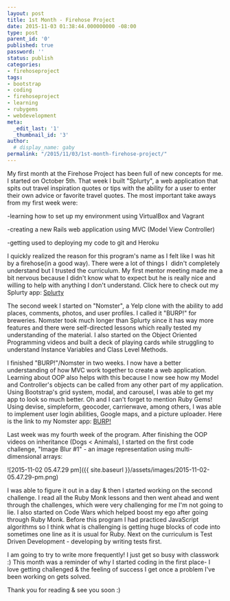 ```yaml
---
layout: post
title: 1st Month - Firehose Project
date: 2015-11-03 01:38:44.000000000 -08:00
type: post
parent_id: '0'
published: true
password: ''
status: publish
categories:
- firehoseproject
tags:
- bootstrap
- coding
- firehoseproject
- learning
- rubygems
- webdevelopment
meta:
  _edit_last: '1'
  _thumbnail_id: '3'
author:
  # display_name: gaby
permalink: "/2015/11/03/1st-month-firehose-project/"
---
```

My first month&nbsp;at the Firehose Project has been full&nbsp;of new concepts for me. I started on October 5th. That week&nbsp;I built "Splurty", a web application that spits out travel inspiration quotes or tips with the ability for a user to enter their own advice or favorite travel quotes. The most important take aways from my first week were:

-learning how to set up my environment using VirtualBox and Vagrant

-creating a new Rails web application using MVC (Model View Controller)

-getting used to deploying my code to git and Heroku

I quickly realized the reason for this program's name as I felt like I was hit by a firehose(in a good way). There were a lot of things I &nbsp;didn't completely understand but I trusted the curriculum. My first mentor meeting made me a bit nervous because I didn't know what to expect but he is really nice and willing to help with anything I don't understand. Click here to check out my Splurty app:&nbsp;[Splurty](https://splurty-gabyhuizar.herokuapp.com/)

The second week I started on "Nomster", a Yelp clone with the ability to add places, comments, photos, and user profiles. I called it "BURP!" for breweries. Nomster took much longer than Splurty since it has way more features and there were self-directed lessons which really tested my understanding of the material. I also started on the Object Oriented Programming videos and built a deck of playing cards while struggling to understand Instance Variables and Class Level Methods.

I finished "BURP!"/Nomster in two weeks. I now have a better understanding of how MVC work together to create a web application. Learning about OOP also helps with this because I now see how my Model and Controller's objects can be called from any other part of my application. Using Bootstrap's grid system, modal, and carousel, I was able to get my app to look so much better. Oh and I can't forget to mention Ruby Gems! Using devise, simpleform, geocoder, carrierwave, among others, I was able to implement user login abilities, Google maps, and a picture uploader. Here is the link to my Nomster app:&nbsp;[BURP!](https://nomster-gabycastaneda.herokuapp.com/)

Last&nbsp;week was my fourth week of the program. After finishing the OOP videos on inheritance (Dogs \< Animals), I started on the first code challenge, "Image Blur #1" - an image representation using multi-dimensional arrays:

![2015-11-02 05.47.29 pm]({{ site.baseurl }}/assets/images/2015-11-02-05.47.29-pm.png)

I was able to figure it out in a day & then I started working on the second challenge. I read all the Ruby Monk lessons and then went ahead and went through the challenges, which were very challenging for me I'm not going to lie. I also started on Code Wars which helped boost my ego after going through Ruby Monk. Before this program I had practiced JavaScript algorithms so I think what is challenging is getting huge blocks of code into sometimes one line as it is usual for Ruby. Next on the curriculum is Test Driven Development - developing by writing tests first.

I am going to try to write more frequently! I just get so busy with classwork :) This month was a reminder of why I started coding in the first place- I love getting challenged & the feeling of success I get once a problem I've been working on gets solved.

Thank you for reading & see you soon :)

&nbsp;


